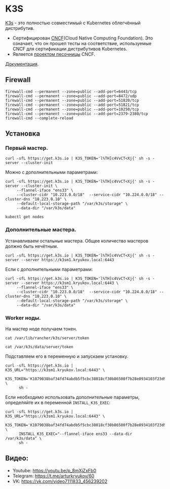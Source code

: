 # K3S

[K3s](https://k3s.io/) - это полностью совместимый c Kubernetes облегчённый дистрибутив.

* Сертифицирован [CNCF](https://www.cncf.io/)(Сloud Native Computing Foundation). Это означает, что он прошел 
тесты на соответствие, используемые CNCF для сертификации дистрибутивов Kubernetes.
* Является [проектом песочницы](https://www.cncf.io/projects/k3s/) CNCF.

[Документация](https://rancher.com/docs/k3s/latest/en/).

## Firewall

```shell
firewall-cmd --permanent --zone=public --add-port=6443/tcp
firewall-cmd --permanent --zone=public --add-port=8472/udp
firewall-cmd --permanent --zone=public --add-port=51820/tcp
firewall-cmd --permanent --zone=public --add-port=51821/tcp
firewall-cmd --permanent --zone=public --add-port=10250/tcp
firewall-cmd --permanent --zone=public --add-port=2379-2380/tcp
firewall-cmd --complete-reload
```

## Установка

### Первый мастер.

```shell
curl -sfL https://get.k3s.io | K3S_TOKEN='l%TH]c4VvCT<Xj{' sh -s - server --cluster-init 
```

Можно с дополнительными параметрами:

```shell
curl -sfL https://get.k3s.io | K3S_TOKEN='l%TH]c4VvCT<Xj{' sh -s - server --cluster-init \
     --flannel-iface "ens33" \
     --cluster-cidr "10.223.0.0/18"  --service-cidr "10.224.0.0/18" --cluster-dns "10.223.0.10" \
     --default-local-storage-path "/var/k3s/storage" \
     --data-dir "/var/k3s/data"
```

```shell
kubectl get nodes
```

### Дополнительные мастера.

Устанавливаем остальные мастера. Общее количество мастеров должно быть нечётным.

```shell
curl -sfL https://get.k3s.io | K3S_TOKEN='l%TH]c4VvCT<Xj{' sh -s - server --server https://k3sm1.kryukov.local:6443
```

Если с дополнительными параметрами:

```shell
curl -sfL https://get.k3s.io | K3S_TOKEN='l%TH]c4VvCT<Xj{' sh -s - server --server https://k3sm1.kryukov.local:6443 \
     --flannel-iface "ens33" \
     --cluster-cidr "10.223.0.0/18"  --service-cidr "10.224.0.0/18" --cluster-dns "10.223.0.10" \
     --default-local-storage-path "/var/k3s/storage" \
     --data-dir "/var/k3s/data"
```

### Worker ноды.

На мастер ноде получаем токен.

```shell
cat /var/lib/rancher/k3s/server/token
```

```shell
cat /var/k3s/data/server/token
```

Подставляем его в переменную и запускаем установку.

```shell
curl -sfL https://get.k3s.io | K3S_URL="https://k3sm1.kryukov.local:6443" \
      K3S_TOKEN='K1079038baf34fd74abdb5f5cbc38018cf30b86500f7b28e0934103f23d9cfb8d89::server:l%TH]c4VvCT<Xj{' \
      sh -
```

Если необходимо использовать дополнительные параметры, определяйте их в переменной ```INSTALL_K3S_EXEC```:

```shell
curl -sfL https://get.k3s.io | K3S_URL="https://k3sm1.kryukov.local:6443" \
      K3S_TOKEN='K1079038baf34fd74abdb5f5cbc38018cf30b86500f7b28e0934103f23d9cfb8d89::server:l%TH]c4VvCT<Xj{' \
      INSTALL_K3S_EXEC="--flannel-iface ens33 --data-dir /var/k3s/data" \
      sh -
```

## Видео:

* Youtube: https://youtu.be/p_8mXjZxFb0
* Telegram: https://t.me/arturkryukov/60
* VK: https://vk.com/video7111833_456239202